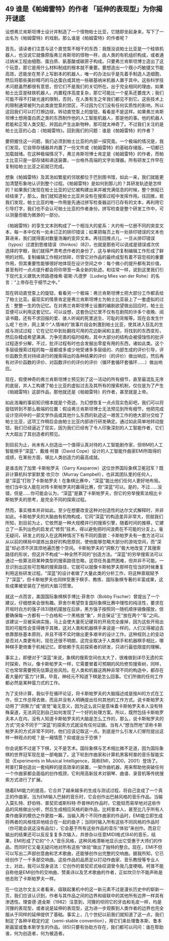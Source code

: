 ## 49 谁是《帕姆雷特》的作者 「延伸的表现型」为你揭开谜底

设想弗兰肯斯坦博士设计并制造了一个怪物帕士比亚，它随即坐起身来，写下了一出名为《帕姆雷特》的戏剧。那么谁是《帕姆雷特》的作者呢？

首先，请读者们注意与这个直觉泵不相干的东西：我既没说帕士比亚是一个硅铁机器人，也没说它就像原版弗兰肯斯坦的怪物一样，由人类的有机组织构成，或者通过纳米工程由细胞、蛋白质、氨基酸或碳原子构成。只要弗兰肯斯坦博士造出了这个玩意，那它是用什么材料制成的根本就不重要。要想造出一个既小巧敏捷又节能高效，还能坐在凳子上写剧本的机器人，唯一的办法似乎是先着手制造人造细胞，然后将那些美妙精巧的马达蛋白或其他一些碳基纳米机器人置于其中。这些科学技术问题虽然都很有意思，但它们不是我们的关切所在。出于完全相同的理由，如果帕士比亚是硅铁机器人，内置程序高度复杂，那它可能比一个星系还要庞大；我们可能不得不打破光速的限制，否则，在人类有生之年我们都见不到它。这些技术上的限制通常被列为此类直觉泵的禁区，不过因为它们没有任何实质性的影响，所以这回我们可以打打擦边球。转动直觉泵上的旋钮，看看是不是这样。如果弗兰肯斯坦博士想用蛋白质之类的东西制作他的人工智能机器人，那是他的事。他的机器人若能和正常人类交配，并因此产生出新物种，那可就太神奇了。不过我们关注的是帕士比亚的心血：《帕姆雷特》。回到我们的问题：谁是《帕姆雷特》的作者？

要把握住这一问题，我们必须到帕士比亚的内部一探究竟。一个极端的情况是，我们发现，它自带存储器并内置了一份文件或《帕姆雷特》的基础存储版，一切都已加载就绪。在这种极端情况下，弗兰肯斯坦博士肯定是《帕姆雷特》的作者，而帕士比亚只是一部存储和递送装置，一台格外高端的文字处理器。所有研发工作早在复制给帕士比亚之前就已完成。

想象《帕姆雷特》及其浩如繁星的邻居都位于巴别图书馆，如此一来，我们就能更加清楚形象地认识到整个过程。《帕姆雷特》是如何到那儿的？其研发轨迹是怎样的？如果我们发现在帕士比亚的记忆被构建出来并被充满信息的时候，整个旅程已经结束了，那么，我们就知道帕士比亚并没有在搜索过程中发挥作用。往回推，若我们发现，帕士比亚的唯一作用是先通过拼写检查器运行已存有的文本，再利用它引导打字，我们也不会认可帕士比亚的作者身份。拼写检查是整个研发工作中，可以测量但极为微渺的一部分。

《帕姆雷特》的孪生文本则构成了一个相当大的星系：大约有一亿册不同的突变文本，每一本中仅有一处未订正的排印错误；如果把每页上有一处排印错误的文本也算进来，我们就得面对数量浩瀚的变异文本。再往回推点儿，一旦从排印错误（typos）过渡到思维错误（thinkos）(82)，也就是那些可以说成是错误或次优选择的字眼，我们就得严肃考虑作者的身份了，这与单纯的复制编辑工作形成了鲜明的对照。复制编辑工作相对琐碎，尽管它对作品的最终成型有着不容忽视的重要作用，但其重要性能够很好地体现在设计空间之中：每个微小的提升都有其价值，甚至有时一点点提升都会将你带至一条全新的轨迹。和往常一样，说到这里我们引下现代主义建筑大师路德维希·密斯·凡德罗（Ludwig Mies van der Rohe）的名言：“上帝存在于细节之中。”

现在转动直觉泵上的旋钮，看看另一个极端：弗兰肯斯坦博士把大部分工作都丢给了帕士比亚。最现实的情景肯定是弗兰肯斯坦博士为帕士比亚装上了一套虚拟的过去：整整一生的伪记忆。在对弗兰肯斯坦博士设置的编剧欲望做出回应时，帕士比亚便可以利用这套记忆。可以设想，这套伪记忆里不仅有在剧院的许多个夜晚、阅读书籍，还有不求回报的爱、骇人听闻的死里逃生、可耻的背叛等。现在会发生什么呢？也许，网上某个“人情味的”故事片段会刺激到帕士比亚，使其进入狂乱的生成与测试过程：它在记忆中到处翻找可用的花边新闻和主题，将找到的东西变形，然后杂糅成希望满满、力争完善的临时结构，其中大部分的结构会被侵蚀性的批评过程逐步分解，不过，批评过程有时也会发掘出零星有用的东西，诸如此类。这个多层级搜索过程的每一层都或多或少地受诸多多层级的、内部生成的评价引导，评价函数负责对持续进行的搜索得出的各种结果的评价（的评价）做出响应，然后再有对评价函数的评价、对函数评价的评价的评价（循环套循环套循环……）做出响应。

现在，假使神奇的弗兰肯斯坦博士预见到了这一活动的所有细节，直至最混乱无序的底层，并人工构建了帕士比亚的虚拟过去及其所有的搜索机制，仅仅是为了产生《帕姆雷特》这部作品，那他就还是《帕姆雷特》的作者，甚至就是上帝。

如此浩瀚的事前知识根本就是个奇迹。为幻想恢复一点点现实色彩吧，我们可以将旋钮转到不那么极端的位置：假设弗兰肯斯坦博士无法预见到所有细节，他把完成设计空间中的一部文学作品或其他什么东西的轨迹这一艰苦工作的绝大部分交给了帕士比亚，这项工作稍后会由帕士比亚内部进行研发确定。通过如此简单地转动旋钮，我们已经逼近了现实，因为我们已经有了令人印象深刻的人工智能作者，它们大大超出了其创造者的预见。

到目前为止，尚未有人创造出一个值得认真对待的人工智能剧作家，但IBM的人工智能棋手“深蓝”、戴维·柯普（David Cope）设计的人工智能作曲家EMI所取得的成绩，在某些方面，堪比人类创造力的最高成就。

是谁击败了加里·卡斯帕罗夫（Garry Kasparow）这位世界国际象棋卫冕冠军？既非计算机科学家默里·坎贝尔（Murray Campbell），也非其团队里的任何人，是“深蓝”打败了卡斯帕罗夫！在象棋比赛中，“深蓝”能比他们任何人更好地布局。他们当中没人能在对阵卡斯帕罗夫时赢得比赛，但“深蓝”可以。是的，不过……没错，但是……你可能会认为，“深蓝”是赢了卡斯帕罗夫，但它的穷举搜索法相比卡斯帕罗夫的思考，是完全不同的探索过程。

然而，事实根本并非如此。至少在想要改变这种对创造性的达尔文式解释时，并非如此。卡斯帕罗夫的大脑由有机物构成，它同“深蓝”的构造差异非常大，但就我们所知，到目前为止，它依然是一种大规模并行的搜索引擎，随着时间的推移，它建立了一系列出色的启发式“修剪”技术，得以避免把时间浪费在不可能的分支上。毫无疑问，研发上的投入在这两种情况下有不同的面貌：卡斯帕罗夫有一套方法可以从以前的棋局中提炼出良好的构思原则，使他能够忽略大部分的游戏空间，而“深蓝”却必须不厌其烦地遍历整个空间。卡斯帕罗夫的“洞察力”极大地改变了其搜索路径的形状，但这并不构成“一种全然不同的”创造方法。“深蓝”的穷举搜索法可以通过一些算法将某种类型的搜索路径忽略，这项任务虽然困难，但并非不可能。一旦识别出这些可忽略的搜索路径，它就可以就像卡斯帕罗夫那样在恰当的时候重复利用这些研发过程。“深蓝”的设计者做了大量此类的分析工作，将这种禀赋赋予了“深蓝”，但卡斯帕罗夫也同样受惠于棋手、教练、国际象棋专著的丰富成果，这些成果被安装在了他的大脑习惯里。

就这一点而言，美国国际象棋棋手博比·菲舍尔（Bobby Fischer）曾提出了一个建议，仔细想来会很有趣。菲舍尔希望恢复国际象棋比赛中理性的纯洁性，要求在开局时白方的强子(83)随机摆放在后排，黑方强子按照同一随机顺序镜像摆放，但要确保每一方都有一个白格和一个黑格放“象”，并且保证“王”放在两个“车”之间。该建议一旦被采纳实施，马上会使大量死记硬背的开局完全废掉，因为这些开局出现的可能性会变得微乎其微，这对人类和机器棋手来说是一样的。人们又得被迫去依靠那些基本原则，并且不得不实时做出更多艰辛的设计工作。这种规则上的变动是否对人类更有利，现在还很不明朗，这完全取决于人类棋手和机器棋手相比，哪种棋手更倚重于机械记忆，即依赖于先前探索者的研发，只进行最低限度的理解。

事实上，即便对于“深蓝”来说，象棋的搜索空间也太大了，很难做到详尽无遗的实时探索，所以，像卡斯帕罗夫一样，它需要冒着可预期的风险修剪搜索树，同样，它也常常需要预先估算这些风险。在人类和机器这两种非常不同的构造中，都存在着大量的“蛮力”计算。毕竟，神经元不知道下棋是怎么回事。它们所做的任何工作都必然是某种蛮力式的工作。

为了支持计算，我似乎在循环论证，将卡斯帕罗夫的大脑描述成是按AI的方式在工作，但工作总得去做，而且并没有人明确提出任何其他的工作方式。说卡斯帕罗夫动用了“洞察力”或“直觉”毫无意义，因为这么说只是意味着卡斯帕罗夫本人没有特殊渠道，无法洞见到自己如何发现了一个好的处理方案。所以，既然包括卡斯帕罗夫本人在内，没有人知道卡斯帕罗夫的大脑是怎么工作的，那么，说卡斯帕罗夫的方式“完全不同于”“深蓝”的探索方式就没有任何证据。当有人“想当然地”坚称卡斯帕罗夫的方式非常不同时，他们应该记取这一点。到底是什么引发人们冒险提出这样一种观点的呢？是一厢情愿？抑或是出于恐惧？

你会说那不过是下下棋，又不是艺术。国际象棋与艺术相比微不足道，因为国际象棋的世界冠军现在是一部电脑了。这下轮到作曲家和计算机黑客柯普的音乐智能实验（Experiments in Musical Intelligence，简称EMI，2000，2001）登场了。柯普打算创造出一套纯粹的提高效率的装置，一架作曲机器，用来帮助他突破任何一个作曲家都会面临的创作瓶颈，它利用高新技术对钢琴、曲谱、录音机等传统搜索方式进行了扩展。

随着EMI能力的提高，它合并了越来越多的生成与测试过程，将自己变成了一个真正的作曲家。当为EMI输入巴赫的音乐时，它会创作出巴赫风格的音乐作品。当输入莫扎特、舒伯特、普契尼或斯科特·乔普林的作品时，它能轻而易举地对这些作品的风格做出分析，然后生成相应风格的新作品，比柯普本人，甚至比几乎所有人类作曲家的模仿之作更胜一筹。当输入两个不同作曲家的作品时，EMI能立即生成将两者的风格怪异地结合在一起的曲子；当同时输入所有这些不同风格的作品时（你可能会说这没有品位），它会基于所有这些作品的音乐“体验”来创作。而且它输出的结果还可以反反复复多次输入，并掺杂以任意MIDI格式(84)的音乐，结果，EMI形成了它的“个人”音乐风格，这种风格清晰地显示出它受惠于大师们的作品，而同时它又毫无疑问地对所有这些“体验”做出了独特的整合。现在，EMI不但可以写出二声部创意曲和艺术歌曲，还能够创作出完整的交响曲。据我所知，它已经创作了一千多部交响曲。这些作品的品质足以打动作曲家、音乐教授等专业人士，对此，我可以现身说法：它创作的普契尼式咏叹调曾令我几度哽咽。柯普不能自称他是EMI创作的交响曲、赞美诗以及艺术歌曲的作者，正如坎贝尔不能声称是他击败了卡斯帕罗夫一样。

在一位达尔文主义者看来，级联起重机中的这一新元素不过是漫长历史中的崭新一页，我们应该认识到，作者与其作品之间的边界和级联中的其他所有边界一样具有渗透性。理查德·道金斯（1982）注意到，河狸的坝同它的牙齿和毛皮一样，均是河狸的表现型，或者说是延伸的表现型，这为进一步观察到人类作者的边界也完全服从于同样的延伸提供了基础。事实上，几个世纪以前我们就知道了这一点，我们制定了各种半稳定约定（semi-stable convention），用它们来处理鲁本斯、鲁本斯画室或鲁本斯学生的作品。(85)只要有协助方存在，我们都可以问问：谁在帮助谁，何为创造者，何为被造者。

